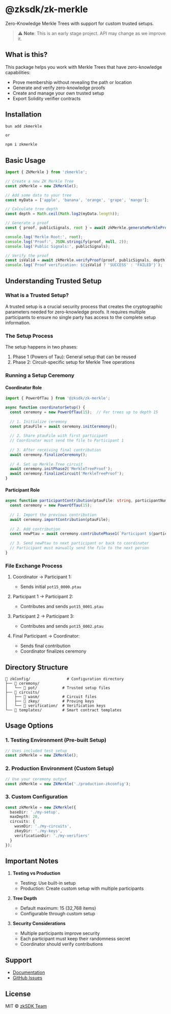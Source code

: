 # @zksdk/zk-merkle

Zero-Knowledge Merkle Trees with support for custom trusted setups.

> ⚠️ **Note**: This is an early stage project. API may change as we improve it.

## What is this?

This package helps you work with Merkle Trees that have zero-knowledge capabilities:
- Prove membership without revealing the path or location
- Generate and verify zero-knowledge proofs
- Create and manage your own trusted setup
- Export Solidity verifier contracts

## Installation

```bash
bun add zkmerkle

or 

npm i zkmerkle

```

## Basic Usage

```typescript
import { ZkMerkle } from 'zkmerkle';

// Create a new ZK Merkle Tree
const zkMerkle = new ZkMerkle();

// Add some data to your tree
const myData = ['apple', 'banana', 'orange', 'grape', 'mango'];

// Calculate tree depth
const depth = Math.ceil(Math.log2(myData.length));

// Generate a proof
const { proof, publicSignals, root } = await zkMerkle.generateMerkleProof('apple', myData);

console.log('Merkle Root:', root);
console.log('Proof:', JSON.stringify(proof, null, 2));
console.log('Public Signals:', publicSignals);

// Verify the proof
const isValid = await zkMerkle.verifyProof(proof, publicSignals, depth);
console.log(`Proof verification: ${isValid ? 'SUCCESS' : 'FAILED'}`);
```

## Understanding Trusted Setup

### What is a Trusted Setup?

A trusted setup is a crucial security process that creates the cryptographic parameters needed for zero-knowledge proofs. It requires multiple participants to ensure no single party has access to the complete setup information.

### The Setup Process

The setup happens in two phases:
1. Phase 1 (Powers of Tau): General setup that can be reused
2. Phase 2: Circuit-specific setup for Merkle Tree operations

### Running a Setup Ceremony

#### Coordinator Role
```typescript
import { PowerOfTau } from '@zksdk/zk-merkle';

async function coordinatorSetup() {
  const ceremony = new PowerOfTau(15);  // For trees up to depth 15
  
  // 1. Initialize ceremony
  const ptauFile = await ceremony.initCeremony();
  
  // 2. Share ptauFile with first participant
  // Coordinator must send the file to Participant 1
  
  // 3. After receiving final contribution
  await ceremony.finalizeCeremony();
  
  // 4. Set up Merkle Tree circuit
  await ceremony.initPhase2('MerkleTreeProof');
  await ceremony.finalizeCircuit('MerkleTreeProof');
}
```

#### Participant Role
```typescript
async function participantContribution(ptauFile: string, participantNumber: number) {
  const ceremony = new PowerOfTau(15);
  
  // 1. Import the previous contribution
  await ceremony.importContribution(ptauFile);
  
  // 2. Add contribution
  const newPtau = await ceremony.contributePhase1(`Participant ${participantNumber}`);
  
  // 3. Send newPtau to next participant or back to coordinator
  // Participant must manually send the file to the next person
}
```

### File Exchange Process

1. Coordinator → Participant 1:
   - Sends initial `pot15_0000.ptau`

2. Participant 1 → Participant 2:
   - Contributes and sends `pot15_0001.ptau`

3. Participant 2 → Participant 3:
   - Contributes and sends `pot15_0002.ptau`

4. Final Participant → Coordinator:
   - Sends final contribution
   - Coordinator finalizes ceremony

## Directory Structure

```
📁 zkConfig/                # Configuration directory
├── 📁 ceremony/           
│   └── 📁 pot/           # Trusted setup files
├── 📁 circuits/          
│   ├── 📁 wasm/          # Circuit files
│   ├── 📁 zkey/          # Proving keys
│   └── 📁 verification/  # Verification keys
└── 📁 templates/         # Smart contract templates
```

## Usage Options

### 1. Testing Environment (Pre-built Setup)
```typescript
// Uses included test setup
const zkMerkle = new ZkMerkle();
```

### 2. Production Environment (Custom Setup)
```typescript
// Use your ceremony output
const zkMerkle = new ZkMerkle('./production-zkconfig');
```

### 3. Custom Configuration
```typescript
const zkMerkle = new ZkMerkle({
  baseDir: './my-setup',
  maxDepth: 20,
  circuits: {
    wasmDir: './my-circuits',
    zkeyDir: './my-keys',
    verificationDir: './my-verifiers'
  }
});
```

## Important Notes

1. **Testing vs Production**
   - Testing: Use built-in setup
   - Production: Create custom setup with multiple participants

2. **Tree Depth**
   - Default maximum: 15 (32,768 items)
   - Configurable through custom setup

3. **Security Considerations**
   - Multiple participants improve security
   - Each participant must keep their randomness secret
   - Coordinator should verify contributions

## Support

- [Documentation](https://docs.zksdk.io)
- [GitHub Issues](https://github.com/zkthings/zksdk/issues)

## License

MIT © [zkSDK Team](https://github.com/zksdk)
